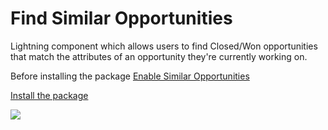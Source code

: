# Find Similar Opportunities
Lightning component which allows users to find Closed/Won opportunities that match the attributes of an opportunity they're currently working on.

Before installing the package [Enable Similar Opportunities](https://help.salesforce.com/articleView?id=customize_oppsimilaropp.htm&type=5)

[Install the package](https://login.salesforce.com/packaging/installPackage.apexp?p0=04t6F000003zBsF)

![](similaropp.gif)
